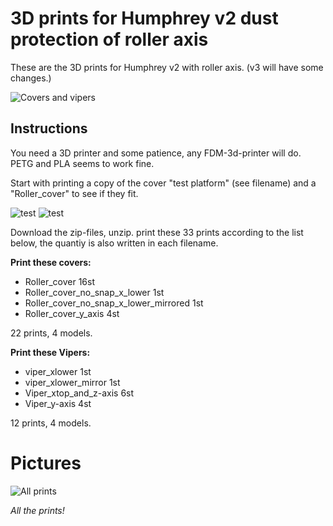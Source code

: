 # 3D prints for Humphrey v2 dust protection of roller axis

These are the 3D prints for Humphrey v2 with roller axis. (v3 will have some changes.)

![Covers and vipers](https://github.com/fellesverkstedet/fabricatable-machines/blob/master/humphrey-large-format-cnc/humphrey_v2/img/covers_n_vipers.png)

## Instructions

You need a 3D printer and some patience, any FDM-3d-printer will do. PETG and PLA seems to work fine.

Start with printing a copy of the cover "test platform" (see filename) and a "Roller_cover" to see if they fit.

![test](https://github.com/fellesverkstedet/fabricatable-machines/raw/master/Module%20development/Roller%20axis/img/apart-cover.jpg)
![test](https://github.com/fellesverkstedet/fabricatable-machines/raw/master/Module%20development/Roller%20axis/img/assembled-cover-test.jpg)


Download the zip-files, unzip. print these 33 prints according to the list below, the quantiy is also written in each filename.

**Print these covers:**
* Roller_cover 16st
* Roller_cover_no_snap_x_lower 1st
* Roller_cover_no_snap_x_lower_mirrored 1st
* Roller_cover_y_axis 4st

22 prints, 4 models. 

**Print these Vipers:**
* viper_xlower 1st
* viper_xlower_mirror 1st
* Viper_xtop_and_z-axis 6st
* Viper_y-axis 4st

12 prints, 4 models.

# Pictures

![All prints](https://github.com/fellesverkstedet/fabricatable-machines/raw/master/humphrey-large-format-cnc/humphrey_v2/img/all_3d_printed_components.JPG)

_All the prints!_
